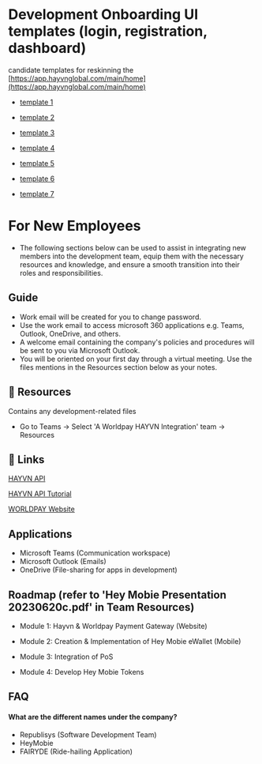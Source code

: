 # Development Onboarding UI templates (login, registration, dashboard) 
candidate templates for reskinning the [https://app.hayvnglobal.com/main/home](https://app.hayvnglobal.com/main/home) 
- [template 1](https://preview.themeforest.net/item/axies-nft-marketplace-tailwind-css-template/full_screen_preview/46187205?_ga=2.207037978.824238319.1687764954-1451840897.1687764954)

- [template 2](https://preview.themeforest.net/item/monteno-nft-portfolio-tailwind-css-template/full_screen_preview/45527206?_ga=2.207037978.824238319.1687764954-1451840897.1687764954)

- [template 3](https://preview.themeforest.net/item/metaportal-nft-portfolio-and-landing-page/full_screen_preview/38941507?_ga=2.150063679.824238319.1687764954-1451840897.1687764954)

- [template 4](https://preview.themeforest.net/item/xhibiter-nft-marketplace-html-template/full_screen_preview/36542347?_ga=2.150064319.824238319.1687764954-1451840897.1687764954)

- [template 5](https://preview.themeforest.net/item/giglink-nft-marketplace-tailwind-css-template/full_screen_preview/40404538?_ga=2.250637455.824238319.1687764954-1451840897.1687764954)

- [template 6](https://crypto-tailwind.preview.uideck.com/)

- [template 7](https://github.com/RSurya99/nefa) 

# For New Employees
- The following sections below can be used to assist in integrating new members into the development team, equip them with the necessary resources and knowledge, and ensure a smooth transition into their roles and responsibilities. 

## Guide

- Work email will be created for you to change password.
- Use the work email to access microsoft 360 applications e.g. Teams, Outlook, OneDrive, and others.
- A welcome email containing the company's policies and procedures will be sent to you via Microsoft Outlook.
- You will be oriented on your first day through a virtual meeting. Use the files mentions in the Resources section below as your notes. 

## 🚀 Resources
Contains any development-related files
- Go to Teams -> Select 'A Worldpay HAYVN Integration' team -> Resources


## 🔗 Links
[HAYVN API](https://console.hayvnpay.com/docs/api/#introduction)

[HAYVN API Tutorial](https://hayvnglobal.com/hayvn-pay-tutorials)

[WORLDPAY Website](https://developer.worldpay.com/docs/access-worldpay)
## Applications
- Microsoft Teams (Communication workspace)
- Microsoft Outlook (Emails)
- OneDrive (File-sharing for apps in development)

## Roadmap (refer to 'Hey Mobie Presentation 20230620c.pdf' in Team Resources)

- Module 1: Hayvn & Worldpay Payment Gateway (Website)

- Module 2: Creation & Implementation of Hey Mobie eWallet (Mobile)

- Module 3: Integration of PoS

- Module 4: Develop Hey Mobie Tokens


## FAQ

#### What are the different names under the company?
- Republisys (Software Development Team)
- HeyMobie
- FAIRYDE (Ride-hailing Application)
